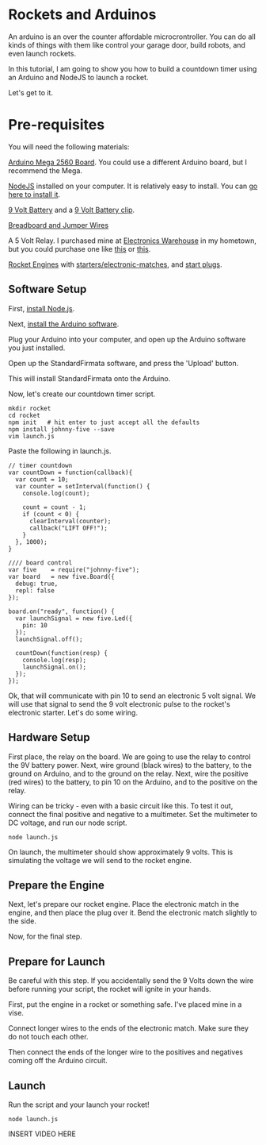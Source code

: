 # Rockets and Arduinos

An arduino is an over the counter affordable microcrontroller. You can do all kinds of things with them like control your garage door, build robots, and even launch rockets.

In this tutorial, I am going to show you how to build a countdown timer using an Arduino and NodeJS to launch a rocket. 

Let's get to it.

# Pre-requisites 

You will need the following materials:

[Arduino Mega 2560 Board](http://www.amazon.com/Arduino-MEGA-2560-Board-R3/dp/B006UTBDGA/ref=sr_1_2?srs=2582406011&ie=UTF8&qid=1395423966&sr=8-2&keywords=arduino+mega). You could use a different Arduino board, but I recommend the Mega.

[NodeJS](http://nodejs.org) installed on your computer. It is relatively easy to install. You can [go here to install it](http://nodejs.org).

[9 Volt Battery](http://www.amazon.com/Duracell-Alkaline-Batteries-Coppertop-Pack/dp/B004DE54AA/ref=sr_1_2?ie=UTF8&qid=1395426261&sr=8-2&keywords=9+volt+battery) and a [9 Volt Battery clip](http://www.amazon.com/Gino-Battery-Connectors-Buckle-Cable/dp/B00E0KG9DI/ref=sr_1_2?s=electronics&ie=UTF8&qid=1395426586&sr=1-2&keywords=9+volt+wire).

[Breadboard and Jumper Wires](http://www.amazon.com/microtivity-IB401-400-point-Experiment-Breadboard/dp/B004RXKWDQ/ref=sr_1_1?ie=UTF8&qid=1395426281&sr=8-1&keywords=bread+board)

A 5 Volt Relay. I purchased mine at [Electronics Warehouse](http://4sq.com/bIWGYa) in my hometown, but you could purchase one like [this](http://www.amazon.com/Amico-Coil-Power-Relays-HHC66A-1Z-12VDC/dp/B008MU206C/ref=sr_1_1?ie=UTF8&qid=1395426328&sr=8-1&keywords=5+volt+relay) or [this](http://www.amazon.com/RobotGeek-RG-RELAY-Relay/dp/B00IS9I49Y/ref=sr_1_5?ie=UTF8&qid=1395426336&sr=8-5&keywords=5+volt+relay+arduino).

[Rocket Engines](http://www.amazon.com/Estes-B4-4-Engine-Pack-3-Each/dp/B000QUXP3S/ref=sr_1_1?ie=UTF8&qid=1395426643&sr=8-1&keywords=rocket+engine) with [starters/electronic-matches](http://www.amazon.com/Estes-B4-4-Engine-Pack-3-Each/dp/B000QUXP3S/ref=sr_1_1?ie=UTF8&qid=1395426643&sr=8-1&keywords=rocket+engine), and [start plugs](http://www.amazon.com/Estes-B4-4-Engine-Pack-3-Each/dp/B000QUXP3S/ref=sr_1_1?ie=UTF8&qid=1395426643&sr=8-1&keywords=rocket+engine). 

## Software Setup

First, [install Node.js](http://nodejs.org/).

Next, [install the Arduino software](http://arduino.cc/en/main/software#.UyyMs61dVIs).

Plug your Arduino into your computer, and open up the Arduino software you just installed. 

Open up the StandardFirmata software, and press the 'Upload' button.

This will install StandardFirmata onto the Arduino.

Now, let's create our countdown timer script.

```
mkdir rocket
cd rocket
npm init   # hit enter to just accept all the defaults
npm install johnny-five --save
vim launch.js
```

Paste the following in launch.js.

```
// timer countdown
var countDown = function(callback){
  var count = 10;
  var counter = setInterval(function() {
    console.log(count);

    count = count - 1;
    if (count < 0) {
      clearInterval(counter);
      callback("LIFT OFF!");
    }
  }, 1000);
}

//// board control
var five    = require("johnny-five");
var board   = new five.Board({
  debug: true,
  repl: false
});

board.on("ready", function() {
  var launchSignal = new five.Led({
    pin: 10
  });
  launchSignal.off();

  countDown(function(resp) {
    console.log(resp);
    launchSignal.on();
  });
});
```

Ok, that will communicate with pin 10 to send an electronic 5 volt signal. We will use that signal to send the 9 volt electronic pulse to the rocket's electronic starter. Let's do some wiring.

## Hardware Setup

First place, the relay on the board. We are going to use the relay to control the 9V battery power. Next, wire ground (black wires) to the battery, to the ground on Arduino, and to the ground on the relay. Next, wire the positive (red wires) to the battery, to pin 10 on the Arduino, and to the positive on the relay. 

Wiring can be tricky - even with a basic circuit like this. To test it out, connect the final positive and negative to a multimeter. Set the multimeter to DC voltage, and run our node script.

```
node launch.js
```

On launch, the multimeter should show approximately 9 volts. This is simulating the voltage we will send to the rocket engine. 

## Prepare the Engine

Next, let's prepare our rocket engine. Place the electronic match in the engine, and then place the plug over it. Bend the electronic match slightly to the side. 

Now, for the final step. 

## Prepare for Launch

Be careful with this step. If you accidentally send the 9 Volts down the wire before running your script, the rocket will ignite in your hands.

First, put the engine in a rocket or something safe. I've placed mine in a vise.

Connect longer wires to the ends of the electronic match. Make sure they do not touch each other.

Then connect the ends of the longer wire to the positives and negatives coming off the Arduino circuit.

## Launch

Run the script and your launch your rocket!

```
node launch.js
```

INSERT VIDEO HERE


 


